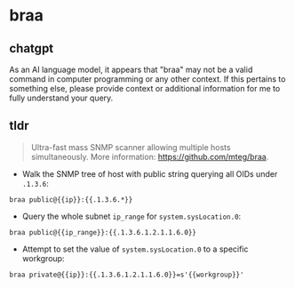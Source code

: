 # braa 
## chatgpt 
As an AI language model, it appears that "braa" may not be a valid command in computer programming or any other context. If this pertains to something else, please provide context or additional information for me to fully understand your query. 

## tldr 
 
> Ultra-fast mass SNMP scanner allowing multiple hosts simultaneously.
> More information: <https://github.com/mteg/braa>.

- Walk the SNMP tree of host with public string querying all OIDs under `.1.3.6`:

`braa public@{{ip}}:{{.1.3.6.*}}`

- Query the whole subnet `ip_range` for `system.sysLocation.0`:

`braa public@{{ip_range}}:{{.1.3.6.1.2.1.1.6.0}}`

- Attempt to set the value of `system.sysLocation.0` to a specific workgroup:

`braa private@{{ip}}:{{.1.3.6.1.2.1.1.6.0}}=s'{{workgroup}}'`
